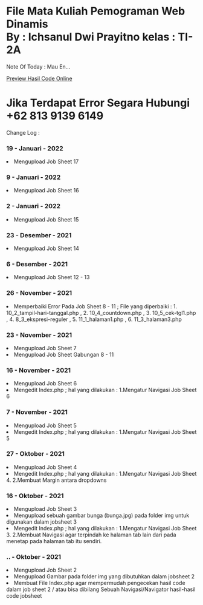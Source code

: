 # File Mata Kuliah Pemograman Web Dinamis <br> By : Ichsanul Dwi Prayitno kelas : TI-2A

Note Of Today : Mau En...

<a href="https://ichsanuldwiprayitno.000webhostapp.com/" target="_blank">Preview Hasil Code Online</a>

# Jika Terdapat Error Segara Hubungi +62 813 9139 6149

Change Log :

<h3> 19 - Januari - 2022 </h3>
<li> Mengupload Job Sheet 17 </li>

<h3> 9 - Januari - 2022 </h3>
<li> Mengupload Job Sheet 16 </li>

<h3> 2 - Januari - 2022 </h3>
<li> Mengupload Job Sheet 15 </li>

<h3> 23 - Desember - 2021 </h3>
<li> Mengupload Job Sheet 14 </li>

<h3> 6 - Desember - 2021 </h3>
<li> Mengupload Job Sheet 12 - 13 </li>

<h3> 26 - November - 2021 </h3>
<li> Memperbaiki Error Pada Job Sheet 8 - 11 ; File yang diperbaiki : 1. 10_2_tampil-hari-tanggal.php , 2. 10_4_countdown.php , 3. 10_5_cek-tgl1.php , 4. 8_3_ekspresi-reguler , 5. 11_1_halaman1.php , 6. 11_3_halaman3.php </li>

<h3> 23 - November - 2021 </h3>
<li> Mengupload Job Sheet 7 </li>
<li> Mengupload Job Sheet Gabungan 8 - 11 </li>

<h3> 16 - November - 2021 </h3>
<li> Mengupload Job Sheet 6 </li>
<li> Mengedit Index.php ; hal yang dilakukan : 1.Mengatur Navigasi Job Sheet 6</li>

<h3> 7 - November - 2021 </h3>
<li> Mengupload Job Sheet 5 </li>
<li> Mengedit Index.php ; hal yang dilakukan : 1.Mengatur Navigasi Job Sheet 5</li>

<h3> 27 - Oktober - 2021 </h3>
<li> Mengupload Job Sheet 4 </li>
<li> Mengedit Index.php ; hal yang dilakukan : 1.Mengatur Navigasi Job Sheet 4. 2.Membuat Margin antara dropdowns</li>

<h3> 16 - Oktober - 2021 </h3>
<li> Mengupload Job Sheet 3 </li>
<li> Mengupload sebuah gambar bunga (bunga.jpg) pada folder img untuk digunakan dalam jobsheet 3 </li>
<li> Mengedit Index.php ; hal yang dilakukan : 1.Mengatur Navigasi Job Sheet 3. 2.Membuat Navigasi agar terpindah ke halaman tab lain dari pada menetap pada halaman tab itu sendiri.</li>

<h3> .. - Oktober - 2021 </h3>
<li> Mengupload Job Sheet 2 </li>
<li> Mengupload Gambar pada folder img yang dibutuhkan dalam jobsheet 2 </li>
<li> Membuat File Index.php agar mempermudah pengecekan hasil code dalam job sheet 2 / atau bisa dibilang Sebuah Navigasi/Navigator hasil-hasil code jobsheet 
